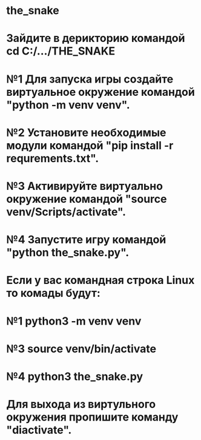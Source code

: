 # the_snake
# Зайдите в дерикторию командой cd C:/.../THE_SNAKE
# №1 Для запуска игры создайте виртуальное окружение командой "python -m venv venv".
# №2 Установите необходимые модули командой "pip install -r requrements.txt".
# №3 Активируйте виртуально окружение командой "source venv/Scripts/activate".
# №4 Запустите игру командой "python the_snake.py".
# Если у вас командная строка Linux то комады будут:
# №1 python3 -m venv venv
# №3 source venv/bin/activate
# №4 python3 the_snake.py
# Для выхода из виртульного окружения пропишите команду "diactivate".
